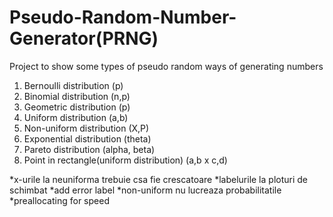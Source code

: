 # Pseudo-Random-Number-Generator(PRNG)
Project to show some types of pseudo random ways of generating numbers

1. Bernoulli distribution (p)
2. Binomial distribution (n,p)
3. Geometric distribution (p)
4. Uniform distribution (a,b)
5. Non-uniform distribution (X,P)
6. Exponential distribution (theta)
7. Pareto distribution (alpha, beta)
8. Point in rectangle(uniform distribution) (a,b x c,d)


*x-urile la neuniforma trebuie csa fie crescatoare
*labelurile la ploturi de schimbat
*add error label
*non-uniform nu lucreaza probabilitatile
*preallocating for speed
